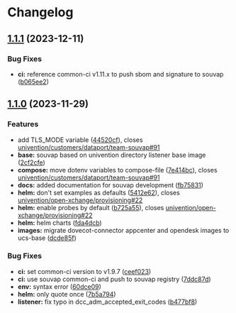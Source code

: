 # Changelog

## [1.1.1](https://git.knut.univention.de/univention/customers/dataport/upx/dovecot-connector/compare/v1.1.0...v1.1.1) (2023-12-11)


### Bug Fixes

* **ci:** reference common-ci v1.11.x to push sbom and signature to souvap ([b065ee2](https://git.knut.univention.de/univention/customers/dataport/upx/dovecot-connector/commit/b065ee24d7e68ace2421eb47cc6493f2786876e0))

## [1.1.0](https://git.knut.univention.de/univention/customers/dataport/upx/dovecot-connector/compare/v1.0.2...v1.1.0) (2023-11-29)


### Features

* add TLS_MODE variable ([44520cf](https://git.knut.univention.de/univention/customers/dataport/upx/dovecot-connector/commit/44520cf62b6b2ea0f66484bfd59d5694aed2fc08)), closes [univention/customers/dataport/team-souvap#91](https://git.knut.univention.de/univention/customers/dataport/team-souvap/issues/91)
* **base:** souvap based on univention directory listener base image ([2cf2cfe](https://git.knut.univention.de/univention/customers/dataport/upx/dovecot-connector/commit/2cf2cfececedfe4f066d17594c0c18a8ef6ebdb2))
* **compose:** move dotenv variables to compose-file ([7e414bc](https://git.knut.univention.de/univention/customers/dataport/upx/dovecot-connector/commit/7e414bccd9ba9831952c0f7e52b2ae67e6587a5b)), closes [univention/customers/dataport/team-souvap#91](https://git.knut.univention.de/univention/customers/dataport/team-souvap/issues/91)
* **docs:** added documentation for souvap development ([fb75831](https://git.knut.univention.de/univention/customers/dataport/upx/dovecot-connector/commit/fb758316b5ca3ce783a7587f5d08013d14a679e5))
* **helm:** don't set examples as defaults ([5412e62](https://git.knut.univention.de/univention/customers/dataport/upx/dovecot-connector/commit/5412e62ed5cb0534d09636297161a53626902242)), closes [univention/open-xchange/provisioning#22](https://git.knut.univention.de/univention/open-xchange/provisioning/issues/22)
* **helm:** enable probes by default ([b725a55](https://git.knut.univention.de/univention/customers/dataport/upx/dovecot-connector/commit/b725a5502f51a80fcf8081c08786833804188320)), closes [univention/open-xchange/provisioning#22](https://git.knut.univention.de/univention/open-xchange/provisioning/issues/22)
* **helm:** helm charts ([fda4dcb](https://git.knut.univention.de/univention/customers/dataport/upx/dovecot-connector/commit/fda4dcbbe9cecd80e1e2953bfab8a84fcbde4834))
* **images:** migrate dovecot-connector appcenter and opendesk images to ucs-base ([dcde85f](https://git.knut.univention.de/univention/customers/dataport/upx/dovecot-connector/commit/dcde85f2cb97bcdb0a37789ee0ed7f5a79c2f3b6))


### Bug Fixes

* **ci:** set common-ci version to v1.9.7 ([ceef023](https://git.knut.univention.de/univention/customers/dataport/upx/dovecot-connector/commit/ceef0230bdebd4b307a2fe234e5181039186b4ad))
* **ci:** use souvap common-ci and push to souvap registry ([7ddc87d](https://git.knut.univention.de/univention/customers/dataport/upx/dovecot-connector/commit/7ddc87dfc440c434659ce08f980e1002db7499e1))
* **env:** syntax error ([60dce09](https://git.knut.univention.de/univention/customers/dataport/upx/dovecot-connector/commit/60dce092aaafffe55c4fdf5cd0c6bdaf38b57dd1))
* **helm:** only quote once ([7b5a794](https://git.knut.univention.de/univention/customers/dataport/upx/dovecot-connector/commit/7b5a7943731b687115cee9b893058aec907e6efb))
* **listener:** fix typo in dcc_adm_accepted_exit_codes ([b477bf8](https://git.knut.univention.de/univention/customers/dataport/upx/dovecot-connector/commit/b477bf8bc9d3108a63004da98e54d9317ac0802a))
